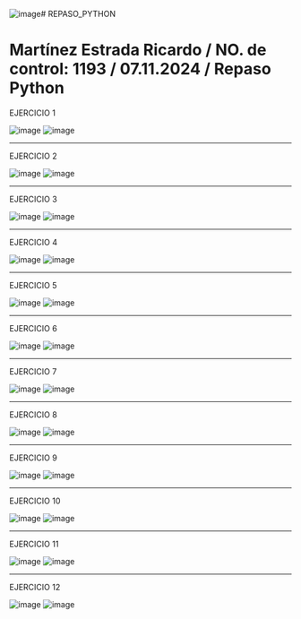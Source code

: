 ![image](https://github.com/user-attachments/assets/cf6aaf51-678d-4588-9f0f-6df81a79cea7)# REPASO_PYTHON
# Martínez Estrada Ricardo / NO. de control: 1193 / 07.11.2024 / Repaso Python

EJERCICIO 1

![image](https://github.com/user-attachments/assets/21de2d10-ed47-45c8-acca-053101bbbc72)
![image](https://github.com/user-attachments/assets/dec62369-9871-498c-a17e-36f2525a0f0f)

----------------------------

EJERCICIO 2

![image](https://github.com/user-attachments/assets/af9c1b33-1b65-4a33-a8c4-3ddee5cb8c30)
![image](https://github.com/user-attachments/assets/b7b67d95-30e7-499b-b3a4-8f0732bb73a6)

----------------------------

EJERCICIO 3

![image](https://github.com/user-attachments/assets/ed8034a1-839a-446b-b716-c065aeedde71)
![image](https://github.com/user-attachments/assets/34d44eab-43aa-47b4-bc36-ba1216b214eb)

----------------------------

EJERCICIO 4

![image](https://github.com/user-attachments/assets/ce1b4b81-6205-4327-ac1d-2178762ee108)
![image](https://github.com/user-attachments/assets/9d7103a0-4499-4549-9a7f-9d57aa9b7d5e)

----------------------------

EJERCICIO 5

![image](https://github.com/user-attachments/assets/43001b29-9252-4f5e-a442-e330817f58f6)
![image](https://github.com/user-attachments/assets/867f6ffb-cd69-4801-a357-ec0b64a7004e)

----------------------------

EJERCICIO 6

![image](https://github.com/user-attachments/assets/b309143b-4568-4cc9-9328-4b6cae23c2d4)
![image](https://github.com/user-attachments/assets/dc306bbe-ed9e-4cc4-8384-f419412a7264)

----------------------------

EJERCICIO 7

![image](https://github.com/user-attachments/assets/b41d134e-0ce9-49cd-be3b-eef29870be08)
![image](https://github.com/user-attachments/assets/a5bd58df-84d5-4bc5-b29f-8f48649a9203)

----------------------------

EJERCICIO 8 

![image](https://github.com/user-attachments/assets/95c7aec0-6e37-46ac-b111-5b74ba844a11)
![image](https://github.com/user-attachments/assets/07ab5a80-4055-41af-93e5-5e4442b86036)

----------------------------

EJERCICIO 9

![image](https://github.com/user-attachments/assets/86716f35-c027-4375-8557-df2fbd087322)
![image](https://github.com/user-attachments/assets/1f829903-29cf-4c78-9928-5b6235d387f6)

----------------------------

EJERCICIO 10

![image](https://github.com/user-attachments/assets/da7d16ee-9510-4f1f-82e0-6475630efca8)
![image](https://github.com/user-attachments/assets/96ae77b9-c6dd-4052-873d-ad50e01988b9)

----------------------------

EJERCICIO 11

![image](https://github.com/user-attachments/assets/8b91e542-c34c-4dcf-9290-3ad849dce5a8)
![image](https://github.com/user-attachments/assets/7cac0ea1-2586-4bd3-a50a-04601e271623)

----------------------------

EJERCICIO 12

![image](https://github.com/user-attachments/assets/8a8d2c48-a86d-4b0c-a3f2-dd2cdc4eb476)
![image](https://github.com/user-attachments/assets/f866586c-8138-4360-8b66-58bc2010533d)
